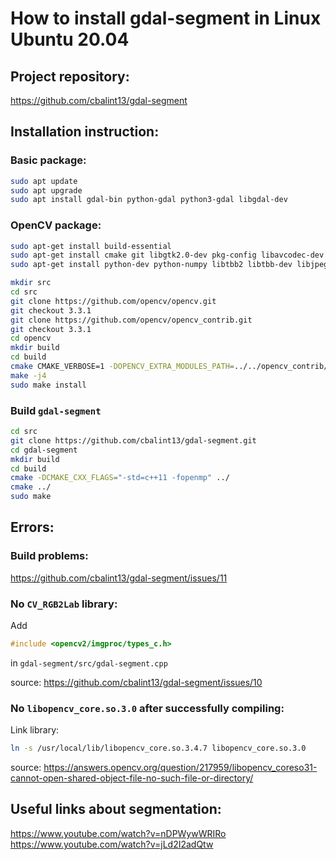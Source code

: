 # How to install gdal-segment in Linux Ubuntu 20.04
## Project repository:
https://github.com/cbalint13/gdal-segment

## Installation instruction:


### Basic package:
```bash
sudo apt update
sudo apt upgrade
sudo apt install gdal-bin python-gdal python3-gdal libgdal-dev
```

### OpenCV package:
```bash
sudo apt-get install build-essential
sudo apt-get install cmake git libgtk2.0-dev pkg-config libavcodec-dev libavformat-dev libswscale-dev
sudo apt-get install python-dev python-numpy libtbb2 libtbb-dev libjpeg-dev libpng-dev libtiff-dev libjasper-dev libdc1394-22-dev

mkdir src
cd src
git clone https://github.com/opencv/opencv.git
git checkout 3.3.1
git clone https://github.com/opencv/opencv_contrib.git
git checkout 3.3.1
cd opencv
mkdir build
cd build
cmake CMAKE_VERBOSE=1 -DOPENCV_EXTRA_MODULES_PATH=../../opencv_contrib/modules -DCMAKE_SKIP_RPATH=ON ../
make -j4
sudo make install
```

### Build ```gdal-segment```

```bash
cd src
git clone https://github.com/cbalint13/gdal-segment.git
cd gdal-segment
mkdir build
cd build
cmake -DCMAKE_CXX_FLAGS="-std=c++11 -fopenmp" ../
cmake ../
sudo make
```

## Errors:

### Build problems:
https://github.com/cbalint13/gdal-segment/issues/11

### No ```CV_RGB2Lab``` library:
Add 
```cpp 
#include <opencv2/imgproc/types_c.h>
```
in ```gdal-segment/src/gdal-segment.cpp```

source: https://github.com/cbalint13/gdal-segment/issues/10


### No ```libopencv_core.so.3.0``` after successfully compiling:
Link library:

```bash
ln -s /usr/local/lib/libopencv_core.so.3.4.7 libopencv_core.so.3.0
```

source: https://answers.opencv.org/question/217959/libopencv_coreso31-cannot-open-shared-object-file-no-such-file-or-directory/

## Useful links about segmentation:
https://www.youtube.com/watch?v=nDPWywWRIRo
https://www.youtube.com/watch?v=jLd2I2adQtw